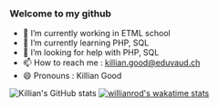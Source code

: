 ### Welcome to my github


- 🔭 I’m currently working in ETML school
- 🌱 I’m currently learning PHP, SQL
- 🤔 I’m looking for help with PHP, SQL
- 📫 How to reach me : killian.good@eduvaud.ch
- 😄 Pronouns : Killian Good


![Killian's GitHub stats](https://github-readme-stats.vercel.app/api?username=KillianGood&show_icons=true&theme=dark)
[![willianrod's wakatime stats](https://github-readme-stats.vercel.app/api/wakatime?username=KillianGood)](https://github.com/anuraghazra/github-readme-stats)
